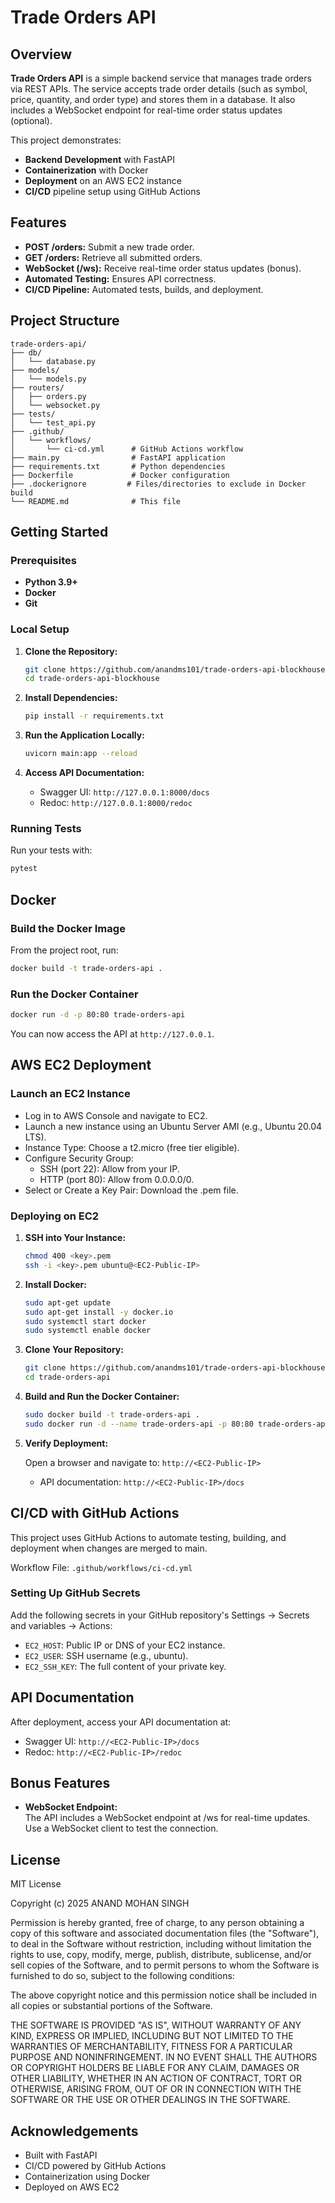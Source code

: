 # Trade Orders API

## Overview

**Trade Orders API** is a simple backend service that manages trade orders via REST APIs. The service accepts trade order details (such as symbol, price, quantity, and order type) and stores them in a database. It also includes a WebSocket endpoint for real-time order status updates (optional).

This project demonstrates:
- **Backend Development** with FastAPI
- **Containerization** with Docker
- **Deployment** on an AWS EC2 instance
- **CI/CD** pipeline setup using GitHub Actions

## Features

- **POST /orders:** Submit a new trade order.
- **GET /orders:** Retrieve all submitted orders.
- **WebSocket (/ws):** Receive real-time order status updates (bonus).
- **Automated Testing:** Ensures API correctness.
- **CI/CD Pipeline:** Automated tests, builds, and deployment.

## Project Structure

```
trade-orders-api/
├── db/
│   └── database.py
├── models/
│   └── models.py
├── routers/
│   ├── orders.py
│   └── websocket.py
├── tests/
│   └── test_api.py
├── .github/
│   └── workflows/
│       └── ci-cd.yml      # GitHub Actions workflow
├── main.py                # FastAPI application
├── requirements.txt       # Python dependencies
├── Dockerfile             # Docker configuration
├── .dockerignore         # Files/directories to exclude in Docker build
└── README.md              # This file
```

## Getting Started

### Prerequisites

- **Python 3.9+**
- **Docker**
- **Git**

### Local Setup

1. **Clone the Repository:**

   ```bash
   git clone https://github.com/anandms101/trade-orders-api-blockhouse.git
   cd trade-orders-api-blockhouse
   ```

2. **Install Dependencies:**

   ```bash
   pip install -r requirements.txt
   ```

3. **Run the Application Locally:**

   ```bash
   uvicorn main:app --reload
   ```

4. **Access API Documentation:**

   - Swagger UI: ```http://127.0.0.1:8000/docs```
   - Redoc: ```http://127.0.0.1:8000/redoc```

### Running Tests

Run your tests with:

```bash
pytest
```

## Docker

### Build the Docker Image

From the project root, run:

```bash
docker build -t trade-orders-api .
```

### Run the Docker Container

```bash
docker run -d -p 80:80 trade-orders-api
```

You can now access the API at ```http://127.0.0.1```.

## AWS EC2 Deployment

### Launch an EC2 Instance

- Log in to AWS Console and navigate to EC2.
- Launch a new instance using an Ubuntu Server AMI (e.g., Ubuntu 20.04 LTS).
- Instance Type: Choose a t2.micro (free tier eligible).
- Configure Security Group:
  - SSH (port 22): Allow from your IP.
  - HTTP (port 80): Allow from 0.0.0.0/0.
- Select or Create a Key Pair: Download the .pem file.

### Deploying on EC2

1. **SSH into Your Instance:**

   ```bash
   chmod 400 <key>.pem
   ssh -i <key>.pem ubuntu@<EC2-Public-IP>
   ```

2. **Install Docker:**

   ```bash
   sudo apt-get update
   sudo apt-get install -y docker.io
   sudo systemctl start docker
   sudo systemctl enable docker
   ```

3. **Clone Your Repository:**

   ```bash
   git clone https://github.com/anandms101/trade-orders-api-blockhouse.git
   cd trade-orders-api
   ```

4. **Build and Run the Docker Container:**

   ```bash
   sudo docker build -t trade-orders-api .
   sudo docker run -d --name trade-orders-api -p 80:80 trade-orders-api
   ```

5. **Verify Deployment:**

   Open a browser and navigate to: ```http://<EC2-Public-IP>```
   - API documentation: ```http://<EC2-Public-IP>/docs```

## CI/CD with GitHub Actions

This project uses GitHub Actions to automate testing, building, and deployment when changes are merged to main.

Workflow File: ```.github/workflows/ci-cd.yml```

### Setting Up GitHub Secrets

Add the following secrets in your GitHub repository's Settings → Secrets and variables → Actions:
- ```EC2_HOST```: Public IP or DNS of your EC2 instance.
- ```EC2_USER```: SSH username (e.g., ubuntu).
- ```EC2_SSH_KEY```: The full content of your private key.

## API Documentation

After deployment, access your API documentation at:
- Swagger UI: ```http://<EC2-Public-IP>/docs```
- Redoc: ```http://<EC2-Public-IP>/redoc```

## Bonus Features

- **WebSocket Endpoint:**  
  The API includes a WebSocket endpoint at /ws for real-time updates. Use a WebSocket client to test the connection.

## License

MIT License

Copyright (c) 2025 ANAND MOHAN SINGH

Permission is hereby granted, free of charge, to any person obtaining a copy of this software and associated documentation files (the "Software"), to deal in the Software without restriction, including without limitation the rights to use, copy, modify, merge, publish, distribute, sublicense, and/or sell copies of the Software, and to permit persons to whom the Software is furnished to do so, subject to the following conditions:

The above copyright notice and this permission notice shall be included in all copies or substantial portions of the Software.

THE SOFTWARE IS PROVIDED "AS IS", WITHOUT WARRANTY OF ANY KIND, EXPRESS OR IMPLIED, INCLUDING BUT NOT LIMITED TO THE WARRANTIES OF MERCHANTABILITY, FITNESS FOR A PARTICULAR PURPOSE AND NONINFRINGEMENT. IN NO EVENT SHALL THE AUTHORS OR COPYRIGHT HOLDERS BE LIABLE FOR ANY CLAIM, DAMAGES OR OTHER LIABILITY, WHETHER IN AN ACTION OF CONTRACT, TORT OR OTHERWISE, ARISING FROM, OUT OF OR IN CONNECTION WITH THE SOFTWARE OR THE USE OR OTHER DEALINGS IN THE SOFTWARE.

## Acknowledgements

- Built with FastAPI
- CI/CD powered by GitHub Actions
- Containerization using Docker
- Deployed on AWS EC2

